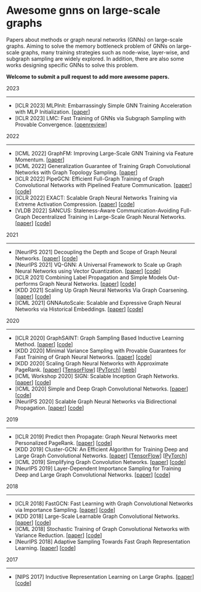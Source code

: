 

# Awesome gnns on large-scale graphs 

Papers about methods or graph neural networks (GNNs) on large-scale graphs. Aiming to solve the memory bottleneck problem of GNNs on large-scale graphs, many training strategies such as node-wise, layer-wise, and subgraph sampling are widely explored. In addition, there are also some works designing specific GNNs to solve this problem. 

**Welcome to submit a pull request to add more awesome papers.**


2023

----
* [ICLR 2023] MLPInit: Embarrassingly Simple GNN Training Acceleration with MLP Initialization. [[paper](https://arxiv.org/pdf/2210.00102.pdf)]
* [ICLR 2023] LMC: Fast Training of GNNs via Subgraph Sampling with Provable Convergence. [[openreview](https://openreview.net/forum?id=5VBBA91N6n)]


2022

----
* [ICML 2022] GraphFM: Improving Large-Scale GNN Training via Feature Momentum. [[paper](https://arxiv.org/abs/2206.07161)]
* [ICML 2022] Generalization Guarantee of Training Graph Convolutional Networks with Graph Topology Sampling. [[paper](https://arxiv.org/abs/2207.03584)]
* [ICLR 2022] PipeGCN: Efficient Full-Graph Training of Graph Convolutional Networks with Pipelined Feature Communication. [[paper](https://openreview.net/forum?id=kSwqMH0zn1F)] [[code](https://github.com/RICE-EIC/PipeGCN)]
* [ICLR 2022] EXACT: Scalable Graph Neural Networks Training via Extreme Activation Compression. [[paper](https://openreview.net/forum?id=vkaMaq95_rX)] [[code](https://github.com/warai-0toko/Exact)]
* [VLDB 2022] SANCUS: Staleness-Aware Communication-Avoiding Full-Graph Decentralized Training in Large-Scale Graph Neural Networks. [[paper](https://dl.acm.org/doi/10.14778/3538598.3538614)] [[code](https://github.com/chenzhao/light-dist-gnn)]

2021

----
* [NeurIPS 2021] Decoupling the Depth and Scope of Graph Neural Networks. [[paper](https://openreview.net/forum?id=_IY3_4psXuf)] [[code](https://github.com/facebookresearch/shaDow_GNN)]
* [NeurIPS 2021] VQ-GNN: A Universal Framework to Scale up Graph Neural Networks using Vector Quantization.  [[paper](https://arxiv.org/abs/2110.14363)] [[code](https://github.com/devnkong/VQ-GNN)]
* [ICLR 2021] Combining Label Propagation and Simple Models Out-performs Graph Neural Networks. [[paper](https://arxiv.org/abs/2010.13993)] [[code](https://github.com/CUAI/CorrectAndSmooth)]
* [KDD 2021] Scaling Up Graph Neural Networks Via Graph Coarsening. [[paper](https://arxiv.org/pdf/2106.05150.pdf)] [[code](https://github.com/szzhang17/Scaling-Up-Graph-Neural-Networks-Via-Graph-Coarsening)]
* [ICML 2021] GNNAutoScale: Scalable and Expressive Graph Neural Networks via Historical Embeddings. [[paper](https://arxiv.org/abs/2106.05609)]  [[code](https://github.com/rusty1s/pyg_autoscale)]


2020

----

* [ICLR 2020] GraphSAINT: Graph Sampling Based Inductive Learning Method. [[paper](https://arxiv.org/abs/1907.04931)] [[code](https://github.com/GraphSAINT/GraphSAINT)] 
* [KDD 2020] Minimal Variance Sampling with Provable Guarantees for Fast Training of Graph Neural Networks. [[paper](https://arxiv.org/abs/2006.13866)] [[code](https://github.com/CongWeilin/mvs_gcn)]
* [KDD 2020] Scaling Graph Neural Networks with Approximate PageRank. [[paper](https://arxiv.org/abs/2007.01570)] [[TensorFlow](https://github.com/TUM-DAML/pprgo_tensorflow)]  [[PyTorch](https://github.com/TUM-DAML/pprgo_pytorch)] [[web](https://www.in.tum.de/daml/pprgo/)]
* [ICML Workshop 2020] SIGN: Scalable Inception Graph Networks. [[paper](https://arxiv.org/abs/2004.11198)] [[code](https://github.com/twitter-research/sign)] 
* [ICML 2020] Simple and Deep Graph Convolutional Networks. [[paper](https://arxiv.org/abs/2007.02133)] [[code](https://github.com/chennnM/GCNII)] 
* [NeurIPS 2020] Scalable Graph Neural Networks via Bidirectional Propagation. [[paper](https://arxiv.org/abs/2010.15421)] [[code](https://github.com/chennnM/GBP)] 

2019

---

* [ICLR 2019] Predict then Propagate: Graph Neural Networks meet Personalized PageRank. [[paper](https://arxiv.org/abs/1810.05997)] [[code](https://github.com/benedekrozemberczki/APPNP)]
* [KDD 2019] Cluster-GCN: An Efficient Algorithm for Training Deep and Large Graph Convolutional Networks. [[paper](https://arxiv.org/abs/1905.07953)] [[TensorFlow](https://github.com/google-research/google-research/tree/34444253e9f57cd03364bc4e50057a5abe9bcf17/cluster_gcn)] [[PyTorch](https://github.com/benedekrozemberczki/ClusterGCN)]  
* [ICML 2019] Simplifying Graph Convolution Networks. [[paper](https://arxiv.org/abs/1902.07153)] [[code](https://github.com/Tiiiger/SGC)] 
* [NeurIPS 2019] Layer-Dependent Importance Sampling for Training Deep and Large Graph Convolutional Networks. [[paper](https://arxiv.org/abs/1911.07323)] [[code](https://github.com/acbull/LADIES)] 


2018

----

* [ICLR 2018] FastGCN: Fast Learning with Graph Convolutional Networks via Importance Sampling. [[paper](https://arxiv.org/abs/1801.10247)] [[code](https://github.com/matenure/FastGCN)] 
* [KDD 2018] Large-Scale Learnable Graph Convolutional Networks. [[paper](https://arxiv.org/abs/1808.03965)] [[code](https://github.com/divelab/lgcn)] 
* [ICML 2018] Stochastic Training of Graph Convolutional Networks with Variance Reduction. [[paper](https://arxiv.org/abs/1710.10568)] [[code](https://github.com/thu-ml/stochastic_gcn)] 
* [NeurIPS 2018] Adaptive Sampling Towards Fast Graph Representation Learning. [[paper](https://arxiv.org/abs/1809.05343)] [[code](https://github.com/huangwb/AS-GCN)] 

2017

---

* [NIPS 2017] Inductive Representation Learning on Large Graphs. [[paper](https://arxiv.org/abs/1706.02216)] [[code](https://github.com/williamleif/GraphSAGE)] 

